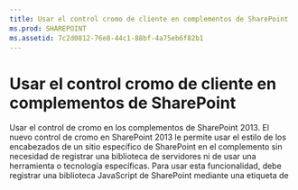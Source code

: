 ```yaml
---
title: Usar el control cromo de cliente en complementos de SharePoint
ms.prod: SHAREPOINT
ms.assetid: 7c2d0812-76e8-44c1-88bf-4a75eb6f82b1
---
```



# Usar el control cromo de cliente en complementos de SharePoint
Usar el control de cromo en los complementos de SharePoint 2013.
El nuevo control de cromo en SharePoint 2013 le permite usar el estilo de los encabezados de un sitio específico de SharePoint en el complemento sin necesidad de registrar una biblioteca de servidores ni de usar una herramienta o tecnología específicas. Para usar esta funcionalidad, debe registrar una biblioteca JavaScript de SharePoint mediante una etiqueta de <script>. Puede proporcionar marcadores mediante un elemento **div** HTML y establecer las configuraciones necesarias con las opciones disponibles. El control hereda su aspecto del sitio web de SharePoint especificado.
  
    
    


## Requisitos previos para usar los ejemplos de este artículo
<a name="SP15Usechromecontrol_Prereq"> </a>

Para seguir los pasos de este ejemplo, necesita lo siguiente:
  
    
    

- Visual Studio 2015
    
  
- Un entorno de desarrollo de SharePoint 2013 (es necesario el aislamiento de complementos para entornos locales)
    
  
En este enlace encontrará información sobre cómo configurar un entorno de desarrollo que se ajuste a sus necesidades:  [Empezar a crear aplicaciones para Office y SharePoint](http://msdn.microsoft.com/library/187f8c8c-1b15-471c-80b5-69a40e67deea%28Office.15%29.aspx).
  
    
    

### Conceptos básicos necesarios antes de usar el control cromo

En la tabla siguiente, se ofrece una lista de artículos que le resultarán de utilidad para familiarizarse con los conceptos propios de un entorno que usa el control cromo.
  
    
    

**Tabla 1. Conceptos básicos para usar el control cromo**


|**Título del artículo**|**Descripción**|
|:-----|:-----|
| [Complementos de SharePoint](sharepoint-add-ins.md) <br/> |Conozca el nuevo modelo de complemento en SharePoint 2013 que le permitirá crear complementos pequeños y de fácil uso para los usuarios finales.  <br/> |
| [Diseño de la experiencia de usuario para aplicaciones en SharePoint 2013](ux-design-for-sharepoint-add-ins.md) <br/> |Conozca las diferentes opciones y alternativas para la experiencia de usuario (UX) destinadas el desarrollo de Complementos de SharePoint.  <br/> |
| [Hospedar webs, webs de complementos y componentes de SharePoint en SharePoint 2013](host-webs-add-in-webs-and-sharepoint-components-in-sharepoint-2013.md) <br/> |Conozca las diferencias entre sitios web de host y sitios web de complemento. Sepa qué componentes de SharePoint 2013 se pueden incluir en una Complemento de SharePoint, qué componentes se implementan en el sitio web de host, qué componentes se implementan en el sitio web del complemento y cómo se implementa el sitio web del complemento en un dominio aislado.  <br/> |
   

## Ejemplo de código: Use the chrome control in your cloud-hosted add-in
<a name="SP15Usechromecontrol_Codeexample"> </a>

Un complemento hospedado en la nube incluye al menos un componente remoto. Para obtener más información, consulte  [Elegir patrones para desarrollar y hospedar un complemento para SharePoint](choose-patterns-for-developing-and-hosting-your-sharepoint-add-in.md). Para usar el control de cromo en el complemento hospedado en la nube, siga los pasos a continuación:
  
    
    

1. Cree el proyecto web de Complemento de SharePoint y el proyecto web remoto.
    
  
2. Envíe las opciones de configuración en la cadena de consultas.
    
  
3. Agregue una página web al proyecto web.
    
  
La Figura 1 ilustra una página web remota con el control cromo.
  
    
    

**Figura 1. Página web remota con el control cromo**

  
    
    

  
    
    
![Página web remota con control de cromo](images/ChromeControl_result.png)
  
    
    

### Para crear el proyecto web de Complemento de SharePoint y el proyecto web remoto


1. Abra Visual Studio 2015 como administrador. (Para ello, haga clic con el botón derecho en el icono de Visual Studio 2015 en el menú **Inicio** y elija **Ejecutar como administrador**).
    
  
2. Cree un nuevo proyecto con la plantilla **Complemento de SharePoint**.
    
    En la Figura 2 se muestra la ubicación de la plantilla **Complemento de SharePoint** en Visual Studio 2015, en **Plantillas**, **Visual C#**, **Office/SharePoint**, **Complementos de Office**.
    

   **Figura 2. Plantilla de Visual Studio de Complemento de SharePoint**

  

     ![Plantilla Aplicación para SharePoint 2013 de Visual Studio](images/AppForSharePointVSTemplate.PNG)
  

  

  
3. Proporcione la dirección URL del sitio web de SharePoint que desee usar para la depuración.
    
  
4. Seleccione **Hospedado por el proveedor** como opción de hospedaje para el complemento. Puede ver un ejemplo de código hospedado en SharePoint en [SharePoint-Add-in-JSOM-BasicDataOperations](https://github.com/OfficeDev/SharePoint-Add-in-JSOM-BasicDataOperations).
    
    Una vez haya finalizado el asistente, la estructura en el **Explorador de soluciones** debería asemejarse a la que aparece en la Figura 3.
    

   **Figura 3. Complemento para proyectos de SharePoint en el Explorador de soluciones**

  

     ![Proyectos de aplicación para SharePoint en Explorador de soluciones](images/AppVSTemplateSolutionExplorer.jpg)
  

  

  

### Para enviar las opciones de la configuración predeterminada en la cadena de consultas


1. Abra el archivo Appmanifest.xml en el editor de manifiestos.
    
  
2. Agregue el token **{StandardTokens}** y un parámetro _SPHostTitle_ adicional a la cadena de consultas. La Figura 4 muestra el editor de manifiestos con los parámetros de la cadena de consultas configurados.
    
   **Figura 4. Editor de manifiestos con los parámetros de la cadena de consultas para el control cromo**

  

     ![Editor de manifiestos con parámetros de cadena de consulta](images/ChromeControl_manifest.PNG)
  

    El control cromo adopta automáticamente los valores de la cadena de consultas:
    
  - **SPHostUrl**
    
  
  - **SPHostTitle**
    
  
  - **SPAppWebUrl**
    
  
  - **SPLanguage**
    
  

    **{StandardTokens}** incluye **SPHostUrl** y **SPAppWebUrl**.
    
  

### Para agregar una página que use el control cromo en el proyecto web


1. Haga clic con el botón secundario en el proyecto web y agregue un formulario web nuevo.
    
  
2. Copie el siguiente marcado y péguelo en la página ASPX. El marcado realiza las siguientes tareas:
    
  - Carga la biblioteca AJAX desde la red de entrega de contenido (CDN) de Microsoft.
    
  
  - Carga la biblioteca jQuery desde la CDN de Microsoft.
    
  
  - Carga el archivo SP.UI.Controls.js mediante la función **getScript** de jQuery.
    
  
  - Define una función de devolución de llamada para el evento **onCssLoaded**.
    
  
  - Prepara las opciones para el control cromo.
    
  
  - Inicializa el control cromo.
    
  

 ```HTML
  
<!DOCTYPE html>
<html xmlns="http://www.w3.org/1999/xhtml">
<head>
    <title>Chrome control host page</title>
    <script 
        src="//ajax.aspnetcdn.com/ajax/4.0/1/MicrosoftAjax.js" 
        type="text/javascript">
    </script>
    <script 
        type="text/javascript" 
        src="//ajax.aspnetcdn.com/ajax/jQuery/jquery-1.7.2.min.js">
    </script>      
    <script 
        type="text/javascript"
        src="ChromeLoader.js">
    </script>
<script type="text/javascript">
"use strict";

var hostweburl;

//load the SharePoint resources
$(document).ready(function () {
    //Get the URI decoded URL.
    hostweburl =
        decodeURIComponent(
            getQueryStringParameter("SPHostUrl")
    );

    // The SharePoint js files URL are in the form:
    // web_url/_layouts/15/resource
    var scriptbase = hostweburl + "/_layouts/15/";

    // Load the js file and continue to the 
    //   success handler
    $.getScript(scriptbase + "SP.UI.Controls.js", renderChrome)
});

// Callback for the onCssLoaded event defined
//  in the options object of the chrome control
function chromeLoaded() {
    // When the page has loaded the required
    //  resources for the chrome control,
    //  display the page body.
    $("body").show();
}

//Function to prepare the options and render the control
function renderChrome() {
    // The Help, Account and Contact pages receive the 
    //   same query string parameters as the main page
    var options = {
        "appIconUrl": "siteicon.png",
        "appTitle": "Chrome control add-in",
        "appHelpPageUrl": "Help.html?"
            + document.URL.split("?")[1],
        // The onCssLoaded event allows you to 
        //  specify a callback to execute when the
        //  chrome resources have been loaded.
        "onCssLoaded": "chromeLoaded()",
        "settingsLinks": [
            {
                "linkUrl": "Account.html?"
                    + document.URL.split("?")[1],
                "displayName": "Account settings"
            },
            {
                "linkUrl": "Contact.html?"
                    + document.URL.split("?")[1],
                "displayName": "Contact us"
            }
        ]
    };

    var nav = new SP.UI.Controls.Navigation(
                            "chrome_ctrl_placeholder",
                            options
                        );
    nav.setVisible(true);
}

// Function to retrieve a query string value.
// For production purposes you may want to use
//  a library to handle the query string.
function getQueryStringParameter(paramToRetrieve) {
    var params =
        document.URL.split("?")[1].split("&amp;");
    var strParams = "";
    for (var i = 0; i < params.length; i = i + 1) {
        var singleParam = params[i].split("=");
        if (singleParam[0] == paramToRetrieve)
            return singleParam[1];
    }
}
</script>
</head>

<!-- The body is initally hidden. 
     The onCssLoaded callback allows you to 
     display the content after the required
     resources for the chrome control have
     been loaded.  -->
<body style="display: none">

    <!-- Chrome control placeholder -->
    <div id="chrome_ctrl_placeholder"></div>

    <!-- The chrome control also makes the SharePoint
          Website stylesheet available to your page -->
    <h1 class="ms-accentText">Main content</h1>
    <h2 class="ms-accentText">The chrome control</h2>
    <div id="MainContent">
        This is the page's main content. 
        You can use the links in the header to go to the help, 
        account or contact pages.
    </div>
</body>
</html>
 ```

3. Puede usar el control cromo de forma declarativa. En el siguiente ejemplo de código, el marcado HTML declara el control sin usar código de JavaScript para configurar e inicializar el control. El siguiente marcado de código efectúa las siguientes tareas:
    
  - Proporciona un marcador para el archivo SP.UI.Controls.js JavaScript.
    
  
  - Carga de forma dinámica el archivo SP.UI.Controls.js.
    
  
  - Proporciona un marcador para el control cromo y especifica las opciones de acuerdo al marcado de HTML.
    
  

 ```HTML
  
<!DOCTYPE html>
<html xmlns="http://www.w3.org/1999/xhtml">
<head>
    <title>Chrome control host page</title>
    <script 
        src="http://ajax.aspnetcdn.com/ajax/4.0/1/MicrosoftAjax.js" 
        type="text/javascript">
    </script>
    <script 
        type="text/javascript" 
        src="http://ajax.aspnetcdn.com/ajax/jQuery/jquery-1.7.2.min.js">
    </script>      
    <script type="text/javascript">
    var hostweburl;

    // Load the SharePoint resources.
    $(document).ready(function () {

        // Get the URI decoded add-in web URL.
        hostweburl =
            decodeURIComponent(
                getQueryStringParameter("SPHostUrl")
        );

        // The SharePoint js files URL are in the form:
        // web_url/_layouts/15/resource.js
        var scriptbase = hostweburl + "/_layouts/15/";

        // Load the js file and continue to the 
        // success handler.
        $.getScript(scriptbase + "SP.UI.Controls.js")
    });

    // Function to retrieve a query string value.
    // For production purposes you may want to use
    // a library to handle the query string.
    function getQueryStringParameter(paramToRetrieve) {
        var params =
            document.URL.split("?")[1].split("&amp;");
        var strParams = "";
        for (var i = 0; i < params.length; i = i + 1) {
            var singleParam = params[i].split("=");
            if (singleParam[0] == paramToRetrieve)
                return singleParam[1];
        }
    }
    </script>
</head>
<body>

    <!-- Chrome control placeholder 
           Options are declared inline.  -->
    <div 
        id="chrome_ctrl_container"
        data-ms-control="SP.UI.Controls.Navigation"  
        data-ms-options=
            '{  
                "appHelpPageUrl" : "Help.html",
                "appIconUrl" : "siteIcon.png",
                "appTitle" : "Chrome control add-in",
                "settingsLinks" : [
                    {
                        "linkUrl" : "Account.html",
                        "displayName" : "Account settings"
                    },
                    {
                        "linkUrl" : "Contact.html",
                        "displayName" : "Contact us"
                    }
                ]
             }'>
    </div>
    
    <!-- The chrome control also makes the SharePoint
          Website style sheet available to your page. -->
    <h1 class="ms-accentText">Main content</h1>
    <h2 class="ms-accentText">The chrome control</h2>
    <div id="MainContent">
        This is the page's main content. 
        You can use the links in the header to go to the help, 
        account or contact pages.
    </div>
</body>
</html>
 ```


    La biblioteca de SP.UI.Controls.js representa de forma automática el control si encuentra el atributo **data-ms-control="SP.UI.Controls.Navigation"** en un elemento **div**.
    
  

### Para editar el elemento StartPage en el manifiesto del complemento


1. Haga doble clic en el archivo **AppManifest.xml** del **Explorador de soluciones**.
    
  
2. En el menú desplegable **Página de inicio**, elija la página web que usa el control de cromo.
    
  

### Para compilar y ejecutar la solución


1. Compruebe que el proyecto de la Complemento de SharePoint esté configurado como proyecto de inicio.
    
  
2. Presione la tecla F5.
    
    > **NOTA**
      > Cuando presiona F5, Visual Studio compila la solución, implementa el complemento y abre la página de permisos para el complemento. 
3. Presione el botón **Confiar**.
    
  
4. Haga clic en el icono del complemento **ChromeControlCloudhosted**.
    
  
5. Cuando use el control cromo en las páginas web, puede asimismo usar la hoja de estilos de sitios web de SharePoint, tal como se muestra en la Figura 4.
    
   **Figura 5. Hoja de estilos de sitios web de SharePoint que se usa en la página**

  

     ![Hoja de estilos de sitio web de SharePoint usada en una página](images/ChromControl_stylesheet.png)
  

  

  

**Tabla 2. Solucionar los problemas del programa**


|**Problema**|**Solución**|
|:-----|:-----|
|Excepción no controlada **no se ha definido SP**. <br/> |Asegúrese de que el explorador carga el archivo SP.UI.Controls.js.  <br/> |
|El control de cromo no se representa correctamente.  <br/> |El control de cromo solo admite modos de documento de Internet Explorer 8 y posterior. Asegúrese de que el explorador representa su página en modo de documento de Internet Explorer 8 o posterior.  <br/> |
|Error de certificado.  <br/> |Establezca en falso la propiedad **Se ha habilitado SSL** de su proyecto web. En el proyecto Complemento de SharePoint, establezca la propiedad **Proyecto web** enNinguno y luego devuelva a la propiedad el nombre de su proyecto web. <br/> |
   

## Pasos siguientes
<a name="SP15Usechromecontrol_Nextsteps"> </a>

En este artículo, se muestra cómo usar el control de cromo en una Complemento de SharePoint. El próximo paso sería familiarizarse con los demás componentes de la experiencia de usuario que se encuentran disponibles para Complementos de SharePoint. Para obtener más información, consulte lo siguiente:
  
    
    

-  [Ejemplo de código: Use the chrome control in a cloud-hosted add-in](http://code.msdn.microsoft.com/SharePoint-2013-Work-with-089ecc6f)
    
  
-  [Ejemplo de código: Usar el control cromo y la biblioteca entre dominios (CSOM)](http://code.msdn.microsoft.com/SharePoint-2013-Use-the-97c30a2e)
    
  
-  [Ejemplo de código: Usar el control cromo y la biblioteca entre dominios (REST)](http://code.msdn.microsoft.com/SharePoint-2013-Use-the-a759e9f8)
    
  
-  [Usar una hoja de estilos del sitio web de SharePoint en complementos de SharePoint](use-a-sharepoint-website-s-style-sheet-in-sharepoint-add-ins.md)
    
  
-  [Crear acciones personalizadas para implementarlas con complementos de SharePoint](create-custom-actions-to-deploy-with-sharepoint-add-ins.md)
    
  
-  [Crear elementos del complemento para instalar con el complemento para SharePoint](create-add-in-parts-to-install-with-your-sharepoint-add-in.md)
    
  

## Recursos adicionales
<a name="SP15Usechromecontrol_Addresources"> </a>


-  [Configurar un entorno de desarrollo en el nivel local para complementos para SharePoint](set-up-an-on-premises-development-environment-for-sharepoint-add-ins.md)
    
  
-  [Diseño de la experiencia de usuario para aplicaciones en SharePoint 2013](ux-design-for-sharepoint-add-ins.md)
    
  
-  [Directrices de diseño de los complementos para la experiencia de usuario de SharePoint](sharepoint-add-ins-ux-design-guidelines.md)
    
  
-  [Crear componentes de experiencia de usuario en SharePoint 2013](create-ux-components-in-sharepoint-2013.md)
    
  
-  [Tres formas de concebir las opciones de diseño de complementos para SharePoint](three-ways-to-think-about-design-options-for-sharepoint-add-ins.md)
    
  
-  [Aspectos importantes del panorama de desarrollo y arquitectura de los complementos para SharePoint](important-aspects-of-the-sharepoint-add-in-architecture-and-development-landscap.md)
    
  

